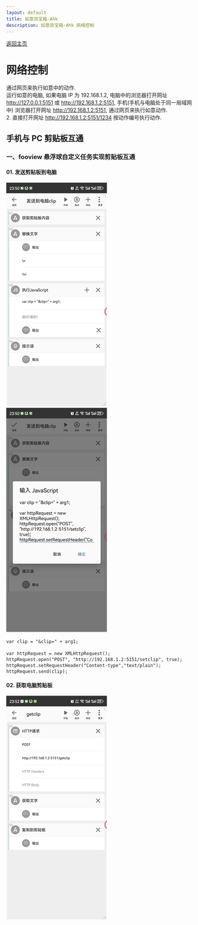 ```yaml
---
layout: default
title: 如意百宝箱-Ahk
description: 如意百宝箱-Ahk 网络控制
---
```


[返回主页](index.md)

# [](#header-2) 网络控制
通过网页来执行如意中的动作.  
运行如意的电脑, 如果电脑 IP 为 192.168.1.2, 电脑中的浏览器打开网址 http://127.0.0.1:5151 或 http://192.168.1.2:5151, 手机(手机与电脑处于同一局域网中) 浏览器打开网址 http://192.168.1.2:5151, 通过网页来执行如意动作.  
2. 直接打开网址 http://192.168.1.2:5151/1234 按动作编号执行动作.  

## [](#header-2) 手机与 PC 剪贴板互通
### 一、fooview 悬浮球自定义任务实现剪贴板互通

#### 01. 发送剪贴板到电脑  
![Image text](../img/sendtopc.jpg)  
![Image text](../img/jscode.jpg)  

```Js
var clip = "&clip=" + arg1;

var httpRequest = new XMLHttpRequest();
httpRequest.open("POST", "http://192.168.1.2:5151/setclip", true);
httpRequest.setRequestHeader("Content-type","text/plain");
httpRequest.send(clip);
```

#### 02. 获取电脑剪贴板  
![Image text](../img/getpc.jpg)  
